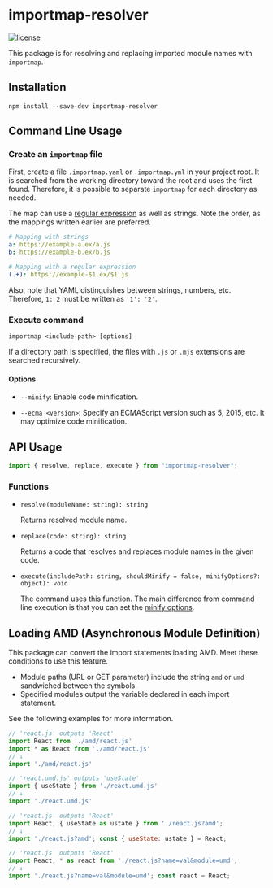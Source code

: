 # importmap-resolver

[![license](https://img.shields.io/github/license/snoown/importmap-resolver)](https://github.com/snoown/importmap-resolver/blob/main/LICENSE)

This package is for resolving and replacing imported module names with `importmap`.

## Installation

``` shell
npm install --save-dev importmap-resolver
```

## Command Line Usage

### Create an `importmap` file

First, create a file `.importmap.yaml` or `.importmap.yml` in your project root. It is searched from the working directory toward the root and uses the first found. Therefore, it is possible to separate `importmap` for each directory as needed.

The map can use a [regular expression](https://developer.mozilla.org/en-US/docs/Web/JavaScript/Guide/Regular_Expressions/Cheatsheet) as well as strings. Note the order, as the mappings written earlier are preferred.

``` yaml
# Mapping with strings
a: https://example-a.ex/a.js
b: https://example-b.ex/b.js

# Mapping with a regular expression
(.+): https://example-$1.ex/$1.js
```

Also, note that YAML distinguishes between strings, numbers, etc. Therefore, `1: 2` must be written as `'1': '2'`.

### Execute command

``` shell
importmap <include-path> [options]
```

If a directory path is specified, the files with `.js` or `.mjs` extensions are searched recursively.

#### Options

- `--minify`: Enable code minification.

- `--ecma <version>`: Specify an ECMAScript version such as 5, 2015, etc. It may optimize code minification.

## API Usage

``` javascript
import { resolve, replace, execute } from "importmap-resolver";
```

### Functions

- `resolve(moduleName: string): string`

  Returns resolved module name.

- `replace(code: string): string`

  Returns a code that resolves and replaces module names in the given code.

- `execute(includePath: string, shouldMinify = false, minifyOptions?: object): void`

  The command uses this function. The main difference from command line execution is that you can set the [minify options](https://terser.org/docs/api-reference#minify-options).

## Loading AMD (Asynchronous Module Definition)

This package can convert the import statements loading AMD. Meet these conditions to use this feature.

- Module paths (URL or GET parameter) include the string `amd` or `umd` sandwiched between the symbols.
- Specified modules output the variable declared in each import statement.

See the following examples for more information.

``` javascript
// 'react.js' outputs 'React'
import React from './amd/react.js'
import * as React from './amd/react.js'
// ↓
import './amd/react.js'

// 'react.umd.js' outputs 'useState'
import { useState } from './react.umd.js'
// ↓
import './react.umd.js'

// 'react.js' outputs 'React'
import React, { useState as ustate } from './react.js?amd';
// ↓
import './react.js?amd'; const { useState: ustate } = React;

// 'react.js' outputs 'React'
import React, * as react from './react.js?name=val&module=umd';
// ↓
import './react.js?name=val&module=umd'; const react = React;
```
